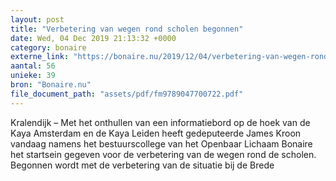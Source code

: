 ```yaml
---
layout: post
title: "Verbetering van wegen rond scholen begonnen"
date: Wed, 04 Dec 2019 21:13:32 +0000
category: bonaire
externe_link: "https://bonaire.nu/2019/12/04/verbetering-van-wegen-rond-scholen-begonnen/"
aantal: 56
unieke: 39
bron: "Bonaire.nu"
file_document_path: "assets/pdf/fm9789047700722.pdf"
---
```


Kralendijk &#8211; Met het onthullen van een informatiebord op de hoek van de Kaya Amsterdam en de Kaya Leiden heeft gedeputeerde James Kroon vandaag namens het bestuurscollege van het Openbaar Lichaam Bonaire het startsein gegeven voor de verbetering van de wegen rond de scholen. Begonnen wordt met de verbetering van de situatie bij de Brede

<object data="{{ post.file_document_path }}" width="1000" height="1000" type='application/pdf'/>
